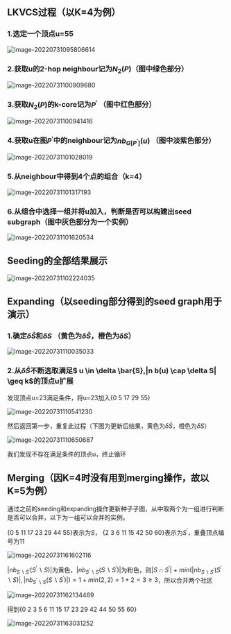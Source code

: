 ## LKVCS过程（以K=4为例）

### 1.选定一个顶点u=55

![image-20220731095806614](C:\Users\Elssky\AppData\Roaming\Typora\typora-user-images\image-20220731095806614.png)



### 2.获取u的2-hop neighbour记为$N_2(P)$（图中绿色部分）

![image-20220731100909680](C:\Users\Elssky\AppData\Roaming\Typora\typora-user-images\image-20220731100909680.png)



### 3.获取$N_2(P)$的k-core记为$P^{\prime}$ （图中红色部分）

![image-20220731100941416](C:\Users\Elssky\AppData\Roaming\Typora\typora-user-images\image-20220731100941416.png)



### 4.获取u在图$P^{\prime}$中的neighbour记为$nb_{G[P^{\prime}]}(u)$  （图中淡紫色部分）

![image-20220731101028019](C:\Users\Elssky\AppData\Roaming\Typora\typora-user-images\image-20220731101028019.png)



### 5.从neighbour中得到4个点的组合（k=4）

![image-20220731101317193](C:\Users\Elssky\AppData\Roaming\Typora\typora-user-images\image-20220731101317193.png)



### 6.从组合中选择一组并将u加入，判断是否可以构建出seed subgraph（图中灰色部分为一个实例）

![image-20220731101620534](C:\Users\Elssky\AppData\Roaming\Typora\typora-user-images\image-20220731101620534.png)

## Seeding的全部结果展示

![image-20220731102224035](C:\Users\Elssky\AppData\Roaming\Typora\typora-user-images\image-20220731102224035.png)

## Expanding（以seeding部分得到的seed graph用于演示）

### 1.确定$\delta \bar{S}$和$\delta S$   （黄色为$\delta \bar{S}$，橙色为$\delta S$）

![image-20220731110035033](C:\Users\Elssky\AppData\Roaming\Typora\typora-user-images\image-20220731110035033.png)

### 2.从$\delta \bar{S}$不断选取满足$ u \in \delta \bar{S},|n b(u) \cap \delta S| \geq k$的顶点u扩展

发现顶点u=23满足条件，将u=23加入{0 5 17 29 55}

![image-20220731110541230](C:\Users\Elssky\AppData\Roaming\Typora\typora-user-images\image-20220731110541230.png)

然后返回第一步，重复此过程（下图为更新后结果，黄色为$\delta \bar{S}$，橙色为$\delta S$）

![image-20220731110650687](C:\Users\Elssky\AppData\Roaming\Typora\typora-user-images\image-20220731110650687.png)

我们发现不存在满足条件的顶点u，终止循环

## Merging（因K=4时没有用到merging操作，故以K=5为例）

通过之前的seeding和expanding操作更新种子子图，从中取两个为一组进行判断是否可以合并，以下为一组可以合并的实例。

{0 5 11 17 23 29 44 55}表示为$S$， {2 3 6 11 15 42 50 60}表示为$S^{\prime}$，重叠顶点编号为11

![image-20220731161602116](C:\Users\Elssky\AppData\Roaming\Typora\typora-user-images\image-20220731161602116.png)

$\left|n b_{S \backslash S^{\prime}}\left(S^{\prime} \backslash S\right)\right|$为黄色，$\left|n b_{S^{\prime} \backslash S}\left(S \backslash S^{\prime}\right)\right|$为粉色，则$\left|S \cap S^{\prime}\right|$ + $min(\left|n b_{S \backslash S^{\prime}}\left(S^{\prime} \backslash S\right)\right|,\left|n b_{S^{\prime} \backslash S}\left(S \backslash S^{\prime}\right)\right|) = 1 + min(2, 2) =1+2 =3 \geq 3$，所以合并两个社区

![image-20220731162134469](C:\Users\Elssky\AppData\Roaming\Typora\typora-user-images\image-20220731162134469.png)

得到{0 2 3 5 6 11 15 17 23 29 42 44 50 55 60}

![image-20220731163031252](C:\Users\Elssky\AppData\Roaming\Typora\typora-user-images\image-20220731163031252.png)